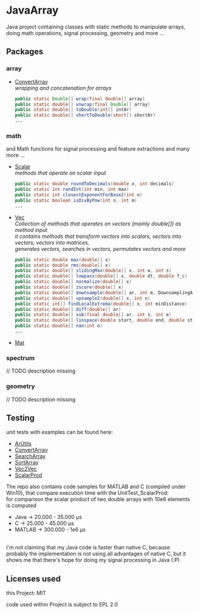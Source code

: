# JavaArray
Java project containing classes with static methods to manipulate arrays, doing math operations, signal processing, geometry and more ...

## Packages

### array

* [ConvertArray](src/net/sytes/botg/array/ConvertArray.java)
  <br><i>wrapping and concatenation for arrays</i>
  ```java
  public static Double[] wrap(final double[] array)
  public static double[] unwrap(final Double[] array)
  public static double[] toDouble(int[] intAr)
  public static double[] shortToDouble(short[] shortAr)
  ...
  ```

### math

and Math functions for signal processing and feature extractions and many more ...
* [Scalar](src/net/sytes/botg/array/math/Scalar.java)
  <br><i>methods that operate on scalar input</i>
  ```java
  public static double roundToDecimals(double x, int decimals)
  public static int randInt(int min, int max)
  public static int closestExponentForBase2(int n)
  public static boolean isDivByPow(int n, int m)
  ...
  ```
* [Vec](src/net/sytes/botg/array/math/Vec.java)
  <i><br>Collection of methods that operates on vectors (mainly double[]) as method input
  <br>it contains methods that transform vectors into scalars, vectors into vectors, vectors into matrices,<br>generates vectors, searches in vectors, permutates vectors and more</i>
  ```java
  public static double max(double[] x)
  public static double rms(double[] x)
  public static double[] slidingMax(double[] x, int w, int s)
  public static double[] lowpass(double[] x, double dt, double f_c)
  public static double[] normalize(double[] x)
  public static double[] zscore(double[] x)
  public static double[] downsample(double[] ar, int m, DownsamplingAlgorithm algorithm)
  public static double[] upsample2(double[] x, int n)
  public static int[] findLocalExtrema(double[] x, int minDistance)
  public static double[] diff(double[] ar)
  public static double[] sub(final double[] ar, int s, int e)
  public static double[] linspace(double start, double end, double step)
  public static double[] nan(int n)
  ...
  ```
* [Mat](src/net/sytes/botg/array/math/Mat.java)

### spectrum
// TODO description missing

### geometry
// TODO description missing

## Testing

unit tests with examples can be found here:
* [ArUtils](test/array/UnitTest_ArUtils.java)
* [ConvertArray](test/array/UnitTest_ConvertArray.java)
* [SearchArray](test/array/UnitTest_SearchArray.java)
* [SortArray](test/array/UnitTest_SortArray.java)
* [Vec2Vec](test/math/UnitTest_Vec2Vec.java)
* [ScalarProd](test/math/UnitTest_ScalarProd.java)

The repo also contains code samples for MATLAB and C (compiled under Win10), that compare execution time with the UnitTest_ScalarProd:
<br>for comparison the scalar product of two double arrays with 10e6 elements is computed
* Java		-> 20.000 - 35.000 µs
* C    		-> 25.000 - 45.000 µs
* MATLAB	-> 300.000 - 1e6 µs

<br>I'm not claiming that my Java code is faster than native C, because probably the implementation is not using all advantages of native C, but it shows me that there's hope for doing my signal processing in Java (:P)

## Licenses used
this Project: MIT

code used within Project is subject to EPL 2.0
